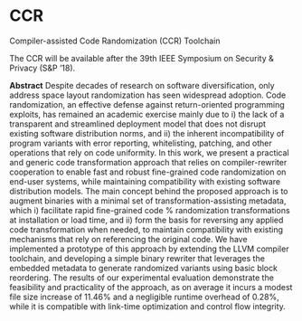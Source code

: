 # CCR
Compiler-assisted Code Randomization (CCR) Toolchain

The CCR will be available after the 39th IEEE Symposium on Security & Privacy (S&P ’18).

**Abstract** Despite decades of research on software diversification, only address space layout randomization has seen widespread adoption. Code randomization, an effective defense against return-oriented programming exploits, has remained an academic exercise mainly due to i) the lack of a transparent and streamlined deployment model that does not disrupt existing software distribution norms, and ii) the inherent incompatibility of program variants with error reporting, whitelisting, patching, and other operations that rely on code uniformity. In this work, we present a practical and generic code transformation approach that relies on compiler-rewriter cooperation to enable fast and robust fine-grained code randomization on end-user systems, while maintaining compatibility with existing software distribution models. The main concept behind the proposed approach is to augment binaries with a minimal set of transformation-assisting metadata, which i) facilitate rapid fine-grained code % randomization transformations at installation or load time, and ii) form the basis for reversing any applied code transformation when needed, to maintain compatibility with existing mechanisms that rely on referencing the original code. We have implemented a prototype of this approach by extending the LLVM compiler toolchain, and developing a simple binary rewriter that leverages the embedded metadata to generate randomized variants using basic block reordering. The results of our experimental evaluation  demonstrate the feasibility and practicality of the approach, as on average it incurs a modest file size increase of 11.46% and a negligible runtime overhead of 0.28%, while it is compatible with link-time optimization and control flow integrity.
